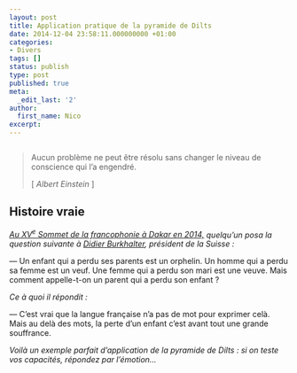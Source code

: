 ```yaml
---
layout: post
title: Application pratique de la pyramide de Dilts
date: 2014-12-04 23:58:11.000000000 +01:00
categories:
- Divers
tags: []
status: publish
type: post
published: true
meta:
  _edit_last: '2'
author:
  first_name: Nico
excerpt:
---
```

<p><img src="{{ site.url }}/assets/pyramide_de_dilts_3.svg" alt="" /></p>
<blockquote><p>Aucun problème ne peut être résolu sans changer le niveau de conscience qui l’a engendré.</p>
<p>[ <em>Albert Einstein</em> ]</p></blockquote>
<h2>Histoire vraie</h2>
<p><em><a href="http://www.francophoniedakar2014.sn" target="_blank">Au XV<sup>e</sup> Sommet de la francophonie à Dakar en 2014,</a> quelqu’un posa la question suivante à <a href="https://en.wikipedia.org/wiki/Didier_Burkhalter" target="_blank">Didier Burkhalter</a>, président de la Suisse :</em></p>
<p>— Un enfant qui a perdu ses parents est un orphelin. Un homme qui a perdu sa femme est un veuf. Une femme qui a perdu son mari est une veuve. Mais comment appelle-t-on un parent qui a perdu son enfant ?</p>
<p><em>Ce à quoi il répondit :</em></p>
<p>— C’est vrai que la langue française n’a pas de mot pour exprimer celà. Mais au delà des mots, la perte d’un enfant c’est avant tout une grande souffrance.</p>
<p><em>Voilà un exemple parfait d’application de la pyramide de Dilts : si on teste vos capacités, répondez par l’émotion...</em></p>
